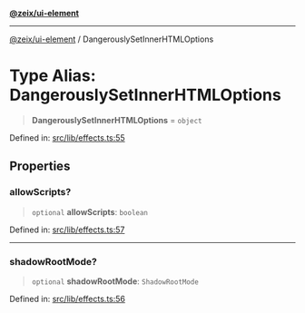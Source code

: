 [**@zeix/ui-element**](../README.md)

***

[@zeix/ui-element](../globals.md) / DangerouslySetInnerHTMLOptions

# Type Alias: DangerouslySetInnerHTMLOptions

> **DangerouslySetInnerHTMLOptions** = `object`

Defined in: [src/lib/effects.ts:55](https://github.com/zeixcom/ui-element/blob/8864649de9d6985ed1a958dac8b1b4b7b4877403/src/lib/effects.ts#L55)

## Properties

### allowScripts?

> `optional` **allowScripts**: `boolean`

Defined in: [src/lib/effects.ts:57](https://github.com/zeixcom/ui-element/blob/8864649de9d6985ed1a958dac8b1b4b7b4877403/src/lib/effects.ts#L57)

***

### shadowRootMode?

> `optional` **shadowRootMode**: `ShadowRootMode`

Defined in: [src/lib/effects.ts:56](https://github.com/zeixcom/ui-element/blob/8864649de9d6985ed1a958dac8b1b4b7b4877403/src/lib/effects.ts#L56)
